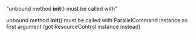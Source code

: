 
"unbound method __init__() must be called with"

unbound method __init__() must be called with ParallelCommand instance as first argument (got ResourceControl instance instead)

